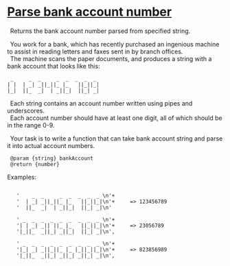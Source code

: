 # [Parse bank account number](https://www.codewars.com/kata/parse-bank-account-number "https://www.codewars.com/kata/597eeb0136f4ae84f9000001")

&ensp;Returns the bank account number parsed from specified string.

&ensp;You work for a bank, which has recently purchased an ingenious machine to assist in reading letters and faxes sent in by branch offices.<br>
&ensp;The machine scans the paper documents, and produces a string with a bank account that looks like this:
```
 _     _  _     _  _  _  _  _
| |  | _| _||_||_ |_   ||_||_|
|_|  ||_  _|  | _||_|  ||_| _|
 ``` 

&ensp;Each string contains an account number written using pipes and underscores.<br>
&ensp;Each account number should have at least one digit, all of which should be in the range 0-9.

&ensp;Your task is to write a function that can take bank account string and parse it into actual account numbers.
```
 @param {string} bankAccount
 @return {number}
```

Examples:
``` 

   '    _  _     _  _  _  _  _ \n'+
   '  | _| _||_||_ |_   ||_||_|\n'+     => 123456789
   '  ||_  _|  | _||_|  ||_| _|\n'

   ' _  _  _  _  _  _  _  _  _ \n'+
   '| | _| _|| ||_ |_   ||_||_|\n'+     => 23056789
   '|_||_  _||_| _||_|  ||_| _|\n',

   ' _  _  _  _  _  _  _  _  _ \n'+
   '|_| _| _||_||_ |_ |_||_||_|\n'+     => 823856989
   '|_||_  _||_| _||_| _||_| _|\n',
  ``` 